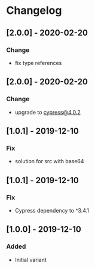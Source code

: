 # Changelog

## [2.0.0] - 2020-02-20

### Change

- fix type references

## [2.0.0] - 2020-02-20

### Change

- upgrade to cypress@4.0.2

## [1.0.1] - 2019-12-10

### Fix

- solution for src with base64

## [1.0.1] - 2019-12-10

### Fix

- Cypress dependency to ^3.4.1


## [1.0.0] - 2019-12-10

### Added

- Initial variant
